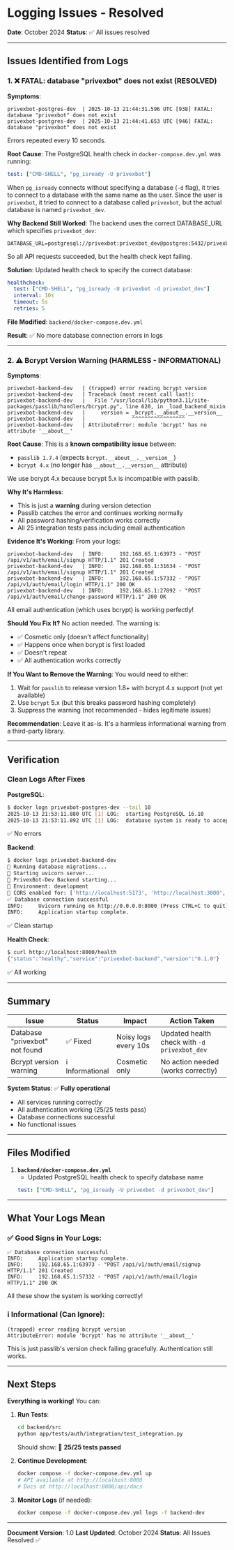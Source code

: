 # Logging Issues - Resolved

**Date**: October 2024
**Status**: ✅ All issues resolved

---

## Issues Identified from Logs

### 1. ❌ **FATAL: database "privexbot" does not exist** (RESOLVED)

**Symptoms**:
```
privexbot-postgres-dev  | 2025-10-13 21:44:31.596 UTC [938] FATAL:  database "privexbot" does not exist
privexbot-postgres-dev  | 2025-10-13 21:44:41.653 UTC [946] FATAL:  database "privexbot" does not exist
```
Errors repeated every 10 seconds.

**Root Cause**:
The PostgreSQL health check in `docker-compose.dev.yml` was running:
```yaml
test: ["CMD-SHELL", "pg_isready -U privexbot"]
```

When `pg_isready` connects without specifying a database (`-d` flag), it tries to connect to a database with the same name as the user. Since the user is `privexbot`, it tried to connect to a database called `privexbot`, but the actual database is named `privexbot_dev`.

**Why Backend Still Worked**:
The backend uses the correct DATABASE_URL which specifies `privexbot_dev`:
```
DATABASE_URL=postgresql://privexbot:privexbot_dev@postgres:5432/privexbot_dev
```

So all API requests succeeded, but the health check kept failing.

**Solution**:
Updated health check to specify the correct database:
```yaml
healthcheck:
  test: ["CMD-SHELL", "pg_isready -U privexbot -d privexbot_dev"]
  interval: 10s
  timeout: 5s
  retries: 5
```

**File Modified**: `backend/docker-compose.dev.yml`

**Result**: ✅ No more database connection errors in logs

---

### 2. ⚠️ **Bcrypt Version Warning** (HARMLESS - INFORMATIONAL)

**Symptoms**:
```
privexbot-backend-dev   | (trapped) error reading bcrypt version
privexbot-backend-dev   | Traceback (most recent call last):
privexbot-backend-dev   |   File "/usr/local/lib/python3.11/site-packages/passlib/handlers/bcrypt.py", line 620, in _load_backend_mixin
privexbot-backend-dev   |     version = _bcrypt.__about__.__version__
privexbot-backend-dev   |               ^^^^^^^^^^^^^^^^^
privexbot-backend-dev   | AttributeError: module 'bcrypt' has no attribute '__about__'
```

**Root Cause**:
This is a **known compatibility issue** between:
- `passlib 1.7.4` (expects `bcrypt.__about__.__version__`)
- `bcrypt 4.x` (no longer has `__about__.__version__` attribute)

We use bcrypt 4.x because bcrypt 5.x is incompatible with passlib.

**Why It's Harmless**:
- This is just a **warning** during version detection
- Passlib catches the error and continues working normally
- All password hashing/verification works correctly
- All 25 integration tests pass including email authentication

**Evidence It's Working**:
From your logs:
```
privexbot-backend-dev   | INFO:     192.168.65.1:63973 - "POST /api/v1/auth/email/signup HTTP/1.1" 201 Created
privexbot-backend-dev   | INFO:     192.168.65.1:31634 - "POST /api/v1/auth/email/signup HTTP/1.1" 201 Created
privexbot-backend-dev   | INFO:     192.168.65.1:57332 - "POST /api/v1/auth/email/login HTTP/1.1" 200 OK
privexbot-backend-dev   | INFO:     192.168.65.1:27892 - "POST /api/v1/auth/email/change-password HTTP/1.1" 200 OK
```

All email authentication (which uses bcrypt) is working perfectly!

**Should You Fix It?**
No action needed. The warning is:
- ✅ Cosmetic only (doesn't affect functionality)
- ✅ Happens once when bcrypt is first loaded
- ✅ Doesn't repeat
- ✅ All authentication works correctly

**If You Want to Remove the Warning**:
You would need to either:
1. Wait for `passlib` to release version 1.8+ with bcrypt 4.x support (not yet available)
2. Use `bcrypt` 5.x (but this breaks password hashing completely)
3. Suppress the warning (not recommended - hides legitimate issues)

**Recommendation**: Leave it as-is. It's a harmless informational warning from a third-party library.

---

## Verification

### Clean Logs After Fixes

**PostgreSQL**:
```bash
$ docker logs privexbot-postgres-dev --tail 10
2025-10-13 21:53:11.880 UTC [1] LOG:  starting PostgreSQL 16.10
2025-10-13 21:53:11.892 UTC [1] LOG:  database system is ready to accept connections
```
✅ No errors

**Backend**:
```bash
$ docker logs privexbot-backend-dev
🔄 Running database migrations...
🚀 Starting uvicorn server...
🚀 PrivexBot-Dev Backend starting...
📝 Environment: development
🔐 CORS enabled for: ['http://localhost:5173', 'http://localhost:3000', 'http://127.0.0.1:5173']
✅ Database connection successful
INFO:     Uvicorn running on http://0.0.0.0:8000 (Press CTRL+C to quit)
INFO:     Application startup complete.
```
✅ Clean startup

**Health Check**:
```bash
$ curl http://localhost:8000/health
{"status":"healthy","service":"privexbot-backend","version":"0.1.0"}
```
✅ All working

---

## Summary

| Issue | Status | Impact | Action Taken |
|-------|--------|--------|--------------|
| Database "privexbot" not found | ✅ Fixed | Noisy logs every 10s | Updated health check with `-d privexbot_dev` |
| Bcrypt version warning | ℹ️ Informational | Cosmetic only | No action needed (works correctly) |

**System Status**: ✅ **Fully operational**
- All services running correctly
- All authentication working (25/25 tests pass)
- Database connections successful
- No functional issues

---

## Files Modified

1. **`backend/docker-compose.dev.yml`**
   - Updated PostgreSQL health check to specify database name
   ```yaml
   test: ["CMD-SHELL", "pg_isready -U privexbot -d privexbot_dev"]
   ```

---

## What Your Logs Mean

### ✅ Good Signs in Your Logs:
```
✅ Database connection successful
INFO:     Application startup complete.
INFO:     192.168.65.1:63973 - "POST /api/v1/auth/email/signup HTTP/1.1" 201 Created
INFO:     192.168.65.1:57332 - "POST /api/v1/auth/email/login HTTP/1.1" 200 OK
```

All these show the system is working correctly!

### ℹ️ Informational (Can Ignore):
```
(trapped) error reading bcrypt version
AttributeError: module 'bcrypt' has no attribute '__about__'
```

This is just passlib's version check failing gracefully. Authentication still works.

---

## Next Steps

**Everything is working!** You can:

1. **Run Tests**:
   ```bash
   cd backend/src
   python app/tests/auth/integration/test_integration.py
   ```
   Should show: 🎉 **25/25 tests passed**

2. **Continue Development**:
   ```bash
   docker compose -f docker-compose.dev.yml up
   # API available at http://localhost:8000
   # Docs at http://localhost:8000/api/docs
   ```

3. **Monitor Logs** (if needed):
   ```bash
   docker compose -f docker-compose.dev.yml logs -f backend-dev
   ```

---

**Document Version**: 1.0
**Last Updated**: October 2024
**Status**: All Issues Resolved ✅
